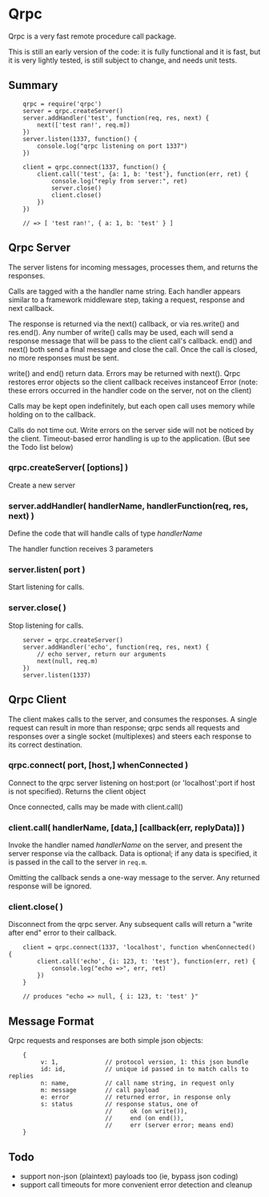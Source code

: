 Qrpc
====

Qrpc is a very fast remote procedure call package.

This is still an early version of the code:  it is fully functional and it is
fast, but it is very lightly tested, is still subject to change, and needs
unit tests.


Summary
-------

        qrpc = require('qrpc')
        server = qrpc.createServer()
        server.addHandler('test', function(req, res, next) {
            next(['test ran!', req.m])
        })
        server.listen(1337, function() {
            console.log("qrpc listening on port 1337")
        })

        client = qrpc.connect(1337, function() {
            client.call('test', {a: 1, b: 'test'}, function(err, ret) {
                console.log("reply from server:", ret)
                server.close()
                client.close()
            })
        })

        // => [ 'test ran!', { a: 1, b: 'test' } ]


Qrpc Server
-----------

The server listens for incoming messages, processes them, and returns the
responses.

Calls are tagged with a the handler name string.  Each handler appears similar
to a framework middleware step, taking a request, response and next callback.

The response is returned via the next() callback, or via res.write() and
res.end().  Any number of write() calls may be used, each will send a response
message that will be pass to the client call's callback.  end() and next()
both send a final message and close the call.  Once the call is closed, no
more responses must be sent.

write() and end() return data.  Errors may be returned with next().  Qrpc
restores error objects so the client callback receives instanceof Error (note:
these errors occurred in the handler code on the server, not on the client)

Calls may be kept open indefinitely, but each open call uses memory while
holding on to the callback.

Calls do not time out.  Write errors on the server side will not be noticed by
the client.  Timeout-based error handling is up to the application.  (But see
the Todo list below)

### qrpc.createServer( [options] )

Create a new server

### server.addHandler( handlerName, handlerFunction(req, res, next) )

Define the code that will handle calls of type _handlerName_

The handler function receives 3 parameters

### server.listen( port )

Start listening for calls.

### server.close( )

Stop listening for calls.


        server = qrpc.createServer()
        server.addHandler('echo', function(req, res, next) {
            // echo server, return our arguments
            next(null, req.m)
        })
        server.listen(1337)


Qrpc Client
-----------

The client makes calls to the server, and consumes the responses.  A single
request can result in more than response; qrpc sends all requests and
responses over a single socket (multiplexes) and steers each response to its
correct destination.

### qrpc.connect( port, [host,] whenConnected )

Connect to the qrpc server listening on host:port (or 'localhost':port if host
is not specified).  Returns the client object

Once connected, calls may be made with client.call()

### client.call( handlerName, [data,] [callback(err, replyData)] )

Invoke the handler named _handlerName_ on the server, and present the server
response via the callback.  Data is optional; if any data is specified, it is
passed in the call to the server in `req.m`.

Omitting the callback sends a one-way message to the server.  Any returned
response will be ignored.

### client.close( )

Disconnect from the qrpc server.  Any subsequent calls will return a "write
after end" error to their callback.


        client = qrpc.connect(1337, 'localhost', function whenConnected() {
            client.call('echo', {i: 123, t: 'test'}, function(err, ret) {
                console.log("echo =>", err, ret)
            })
        }

        // produces "echo => null, { i: 123, t: 'test' }"


Message Format
--------------

Qrpc requests and responses are both simple json objects:

        {
             v: 1,             // protocol version, 1: this json bundle
             id: id,           // unique id passed in to match calls to replies
             n: name,          // call name string, in request only
             m: message        // call payload
             e: error          // returned error, in response only
             s: status         // response status, one of
                               //     ok (on write()),
                               //     end (on end()),
                               //     err (server error; means end)
        }


Todo
----

- support non-json (plaintext) payloads too (ie, bypass json coding)
- support call timeouts for more convenient error detection and cleanup
